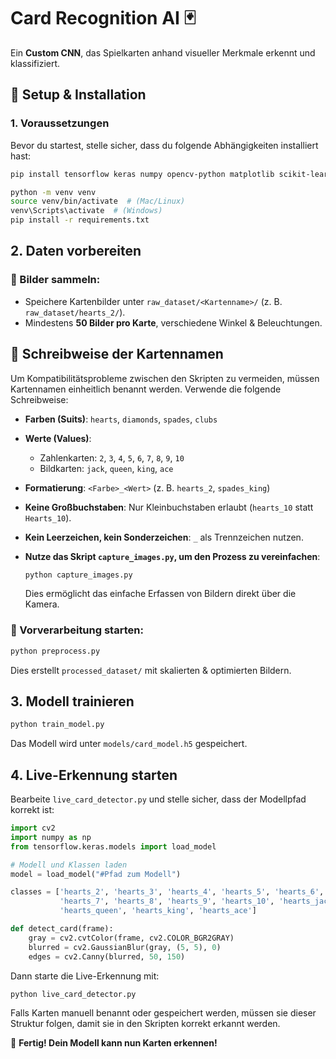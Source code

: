 # Card Recognition AI 🃏
Ein **Custom CNN**, das Spielkarten anhand visueller Merkmale erkennt und klassifiziert.

## 📌 Setup & Installation

### 1. Voraussetzungen
Bevor du startest, stelle sicher, dass du folgende Abhängigkeiten installiert hast:

```bash
pip install tensorflow keras numpy opencv-python matplotlib scikit-learn
```

```bash
python -m venv venv  
source venv/bin/activate  # (Mac/Linux)  
venv\Scripts\activate  # (Windows)
pip install -r requirements.txt
```

## 2. Daten vorbereiten
### 📸 Bilder sammeln:
- Speichere Kartenbilder unter `raw_dataset/<Kartenname>/` (z. B. `raw_dataset/hearts_2/`).
- Mindestens **50 Bilder pro Karte**, verschiedene Winkel & Beleuchtungen.


## 📖 Schreibweise der Kartennamen
Um Kompatibilitätsprobleme zwischen den Skripten zu vermeiden, müssen Kartennamen einheitlich benannt werden. Verwende die folgende Schreibweise:

- **Farben (Suits)**: `hearts`, `diamonds`, `spades`, `clubs`
- **Werte (Values)**:
  - Zahlenkarten: `2`, `3`, `4`, `5`, `6`, `7`, `8`, `9`, `10`
  - Bildkarten: `jack`, `queen`, `king`, `ace`
- **Formatierung**: `<Farbe>_<Wert>` (z. B. `hearts_2`, `spades_king`)
- **Keine Großbuchstaben**: Nur Kleinbuchstaben erlaubt (`hearts_10` statt `Hearts_10`).
- **Kein Leerzeichen, kein Sonderzeichen**: `_` als Trennzeichen nutzen.

- **Nutze das Skript `capture_images.py`, um den Prozess zu vereinfachen**:
  ```bash
  python capture_images.py
  ```
  Dies ermöglicht das einfache Erfassen von Bildern direkt über die Kamera.
  

### 🔄 Vorverarbeitung starten:
```bash
python preprocess.py
```
Dies erstellt `processed_dataset/` mit skalierten & optimierten Bildern.

## 3. Modell trainieren
```bash
python train_model.py
```
Das Modell wird unter `models/card_model.h5` gespeichert.

## 4. Live-Erkennung starten
Bearbeite `live_card_detector.py` und stelle sicher, dass der Modellpfad korrekt ist:

```python
import cv2
import numpy as np
from tensorflow.keras.models import load_model

# Modell und Klassen laden
model = load_model("#Pfad zum Modell")

classes = ['hearts_2', 'hearts_3', 'hearts_4', 'hearts_5', 'hearts_6',
           'hearts_7', 'hearts_8', 'hearts_9', 'hearts_10', 'hearts_jack',
           'hearts_queen', 'hearts_king', 'hearts_ace']

def detect_card(frame):
    gray = cv2.cvtColor(frame, cv2.COLOR_BGR2GRAY)
    blurred = cv2.GaussianBlur(gray, (5, 5), 0)
    edges = cv2.Canny(blurred, 50, 150)
```

Dann starte die Live-Erkennung mit:
```bash
python live_card_detector.py
```



Falls Karten manuell benannt oder gespeichert werden, müssen sie dieser Struktur folgen, damit sie in den Skripten korrekt erkannt werden.

🎯 **Fertig! Dein Modell kann nun Karten erkennen!**
